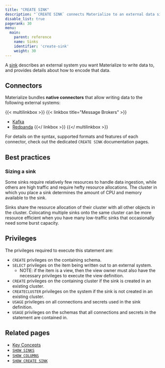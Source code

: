 ```yaml
---
title: "CREATE SINK"
description: "`CREATE SINK` connects Materialize to an external data sink."
disable_list: true
pagerank: 30
menu:
  main:
    parent: reference
    name: Sinks
    identifier: 'create-sink'
    weight: 30
---
```


A [sink](../../get-started/key-concepts/#sinks) describes an external system you
want Materialize to write data to, and provides details about how to encode
that data.

## Connectors

Materialize bundles **native connectors** that allow writing data to the
following external systems:

{{< multilinkbox >}}
{{< linkbox title="Message Brokers" >}}
- [Kafka](/sql/create-sink/kafka)
- [Redpanda](/sql/create-sink/kafka)
{{</ linkbox >}}
{{</ multilinkbox >}}

For details on the syntax, supported formats and features of each connector,
check out the dedicated `CREATE SINK` documentation pages.

## Best practices

### Sizing a sink

Some sinks require relatively few resources to handle data ingestion, while
others are high traffic and require hefty resource allocations. The cluster in
which you place a sink determines the amount of CPU and memory available to the
sink.

Sinks share the resource allocation of their cluster with all other objects in
the cluster. Colocating multiple sinks onto the same cluster can be more
resource efficient when you have many low-traffic sinks that occasionally need
some burst capacity.

[//]: # "TODO(morsapaes) Add best practices for sizing sinks."

## Privileges

The privileges required to execute this statement are:

- `CREATE` privileges on the containing schema.
- `SELECT` privileges on the item being written out to an external system.
  - NOTE: if the item is a view, then the view owner must also have the necessary privileges to
    execute the view definition.
- `CREATE` privileges on the containing cluster if the sink is created in an existing cluster.
- `CREATECLUSTER` privileges on the system if the sink is not created in an existing cluster.
- `USAGE` privileges on all connections and secrets used in the sink definition.
- `USAGE` privileges on the schemas that all connections and secrets in the statement are contained in.

## Related pages

- [Key Concepts](../../get-started/key-concepts/)
- [`SHOW SINKS`](/sql/show-sinks/)
- [`SHOW COLUMNS`](/sql/show-columns/)
- [`SHOW CREATE SINK`](/sql/show-create-sink/)
